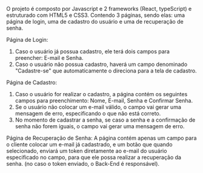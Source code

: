O projeto é composto por Javascript e 2 frameworks (React, typeScript) e estruturado com HTML5 e CSS3.
Contendo 3 páginas, sendo elas: uma página de login, uma de cadastro do usuário e uma de recuperação de senha.

Página de Login:
1. Caso o usuário já possua cadastro, ele terá dois campos para preencher: E-mail e Senha.
2. Caso o usuário não possua cadastro, haverá um campo denominado "Cadastre-se" que automaticamente o direciona para a  tela de cadastro.

Página de Cadastro:
1. Caso o usuário for realizar o cadastro, a página contém os seguintes campos para preenchimento: Nome, E-mail, Senha e Confirmar Senha.
2. Se o usuário não colocar um e-mail válido, o campo vai gerar uma mensagem de erro, especificando o que não está correto. 
3. No momento de cadastrar a senha, se caso a senha e a confirmação de senha não forem iguais, o campo vai gerar uma mensagem de erro.

Página de Recuperação de Senha: 
A página contém apenas um campo para o cliente colocar um e-mail já cadastrado, e um botão que quando selecionado, enviará um token diretamente ao e-mail do usuário especificado no campo,
para que ele possa realizar a recuperação da senha. (no caso o token enviado, o Back-End é responsável).

